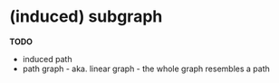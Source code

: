 
<!-- ======================================================================= -->
# (induced) subgraph

**TODO**
- induced path
- path graph - aka. linear graph - the whole graph resembles a path
